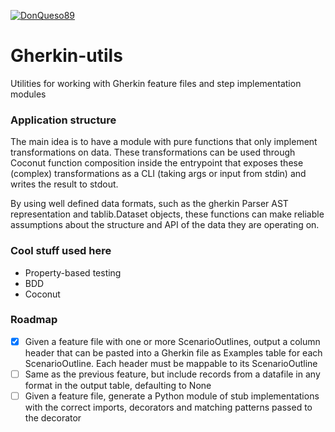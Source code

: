 [![DonQueso89](https://circleci.com/gh/DonQueso89/gherkin-utils.svg?style=svg)](https://circleci.com/gh/DonQueso89/gherkin-utils)


# Gherkin-utils
Utilities for working with Gherkin feature files and step implementation modules

### Application structure

The main idea is to have a module with pure functions that only implement
transformations on data. These transformations can be used through Coconut
function composition inside the entrypoint that exposes these (complex) transformations 
as a CLI (taking args or input from stdin) and writes the result to stdout.

By using well defined data formats, such as the gherkin Parser AST representation
and tablib.Dataset objects, these functions can make reliable assumptions about
the structure and API of the data they are operating on.

### Cool stuff used here

* Property-based testing
* BDD
* Coconut

### Roadmap

- [x] Given a feature file with one or more ScenarioOutlines, output a column header
      that can be pasted into a Gherkin file as Examples table for each ScenarioOutline.
      Each header must be mappable to its ScenarioOutline
- [ ] Same as the previous feature, but include records from a datafile in any
      format in the output table, defaulting to None
- [ ] Given a feature file, generate a Python module of stub implementations with the
      correct imports, decorators and matching patterns passed to the decorator
